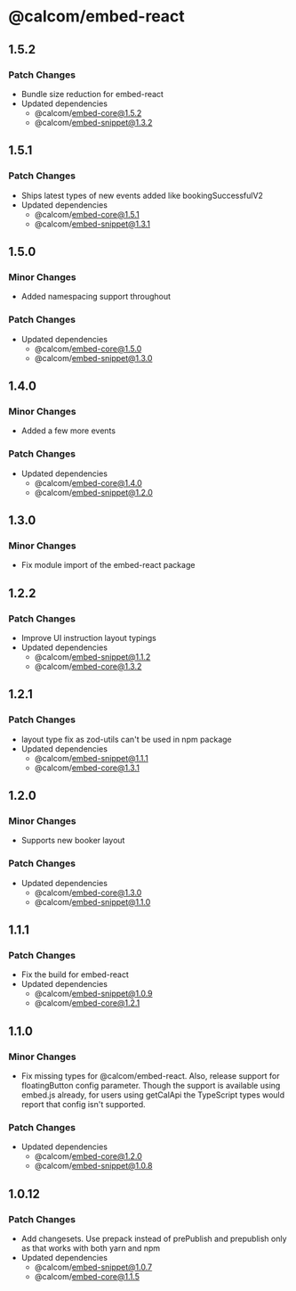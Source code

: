 # @calcom/embed-react

## 1.5.2

### Patch Changes

- Bundle size reduction for embed-react
- Updated dependencies
  - @calcom/embed-core@1.5.2
  - @calcom/embed-snippet@1.3.2

## 1.5.1

### Patch Changes

- Ships latest types of new events added like bookingSuccessfulV2
- Updated dependencies
  - @calcom/embed-core@1.5.1
  - @calcom/embed-snippet@1.3.1

## 1.5.0

### Minor Changes

- Added namespacing support throughout

### Patch Changes

- Updated dependencies
  - @calcom/embed-core@1.5.0
  - @calcom/embed-snippet@1.3.0

## 1.4.0

### Minor Changes

- Added a few more events

### Patch Changes

- Updated dependencies
  - @calcom/embed-core@1.4.0
  - @calcom/embed-snippet@1.2.0

## 1.3.0

### Minor Changes

- Fix module import of the embed-react package

## 1.2.2

### Patch Changes

- Improve UI instruction layout typings
- Updated dependencies
  - @calcom/embed-snippet@1.1.2
  - @calcom/embed-core@1.3.2

## 1.2.1

### Patch Changes

- layout type fix as zod-utils can't be used in npm package
- Updated dependencies
  - @calcom/embed-snippet@1.1.1
  - @calcom/embed-core@1.3.1

## 1.2.0

### Minor Changes

- Supports new booker layout

### Patch Changes

- Updated dependencies
  - @calcom/embed-core@1.3.0
  - @calcom/embed-snippet@1.1.0

## 1.1.1

### Patch Changes

- Fix the build for embed-react
- Updated dependencies
  - @calcom/embed-snippet@1.0.9
  - @calcom/embed-core@1.2.1

## 1.1.0

### Minor Changes

- Fix missing types for @calcom/embed-react. Also, release support for floatingButton config parameter. Though the support is available using embed.js already, for users using getCalApi the TypeScript types would report that config isn't supported.

### Patch Changes

- Updated dependencies
  - @calcom/embed-core@1.2.0
  - @calcom/embed-snippet@1.0.8

## 1.0.12

### Patch Changes

- Add changesets. Use prepack instead of prePublish and prepublish only as that works with both yarn and npm
- Updated dependencies
  - @calcom/embed-snippet@1.0.7
  - @calcom/embed-core@1.1.5
